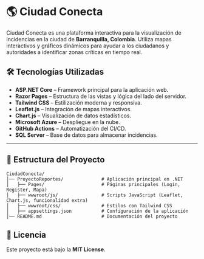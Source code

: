 # 🌎 Ciudad Conecta

Ciudad Conecta es una plataforma interactiva para la visualización de incidencias en la ciudad de **Barranquilla, Colombia**. Utiliza mapas interactivos y gráficos dinámicos para ayudar a los ciudadanos y autoridades a identificar zonas críticas en tiempo real.

## 🛠️ Tecnologías Utilizadas

- **ASP.NET Core** – Framework principal para la aplicación web.
- **Razor Pages** – Estructura de las vistas y lógica del lado del servidor.
- **Tailwind CSS** – Estilización moderna y responsiva.
- **Leaflet.js** – Integración de mapas interactivos.
- **Chart.js** – Visualización de datos estadísticos.
- **Microsoft Azure** – Despliegue en la nube.
- **GitHub Actions** – Automatización del CI/CD.
- **SQL Server** – Base de datos para almacenar incidencias.
---

## 📂 Estructura del Proyecto

```
CiudadConecta/
│── ProyectoReportes/              # Aplicación principal en .NET
│   ├── Pages/                     # Páginas principales (Login, Register, Mapa)
│   ├── wwwroot/js/                # Scripts JavaScript (Leaflet, Chart.js, funcionalidad extra)
│   ├── wwwroot/css/               # Estilos con Tailwind CSS
│   ├── appsettings.json           # Configuración de la aplicación
│── README.md                      # Documentación del proyecto
```

## 📝 Licencia
Este proyecto está bajo la **MIT License**.

